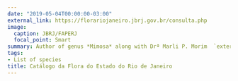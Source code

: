 ```yaml
---
date: "2019-05-04T00:00:00-03:00"
external_link: https://florariojaneiro.jbrj.gov.br/consulta.php
image:
  caption: JBRJ/FAPERJ
  focal_point: Smart
summary: Author of genus *Mimosa* along with Drª Marli P. Morim  `external link`.
tags:
- List of species
title: Catálogo da Flora do Estado do Rio de Janeiro
---
```


